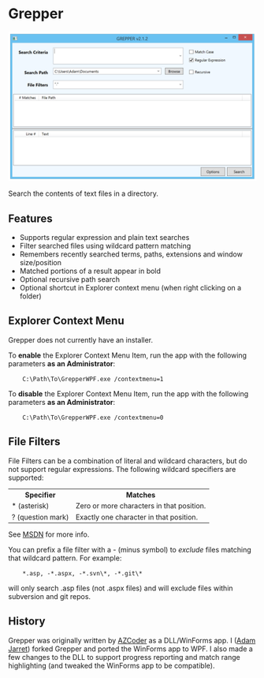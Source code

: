 # Grepper

![Screen Shot](https://raw.githubusercontent.com/adamjarret/Grepper/master/GrepperWPF/ScreenShot.png)


Search the contents of text files in a directory.

## Features

* Supports regular expression and plain text searches
* Filter searched files using wildcard pattern matching
* Remembers recently searched terms, paths, extensions and window size/position
* Matched portions of a result appear in bold
* Optional recursive path search
* Optional shortcut in Explorer context menu (when right clicking on a folder)

## Explorer Context Menu

Grepper does not currently have an installer.

To **enable** the Explorer Context Menu Item,  run the app with the following parameters **as an Administrator**:

        C:\Path\To\GrepperWPF.exe /contextmenu=1

To **disable** the Explorer Context Menu Item,  run the app with the following parameters **as an Administrator**:

        C:\Path\To\GrepperWPF.exe /contextmenu=0

## File Filters

File Filters can be a combination of literal and wildcard characters, but do not support regular expressions.
The following wildcard specifiers are supported:

<table>
  <tr>
    <th>Specifier</th><th>Matches</th>
  </tr>
  <tr>
    <td>* (asterisk)</td><td>Zero or more characters in that position.</td>
  </tr>
  <tr>
    <td>? (question mark)</td><td>Exactly one character in that position.</td>
  </tr>
</table>

See [MSDN](http://msdn.microsoft.com/en-us/library/dd413233) for more info.

You can prefix a file filter with a - (minus symbol) to *exclude* files matching that wildcard pattern. For example:

        *.asp, -*.aspx, -*.svn\*, -*.git\*

will only search .asp files (not .aspx files) and will exclude files within subversion and git repos. 
		
## History

Grepper was originally written by [AZCoder](https://github.com/AZCoder) as a DLL/WinForms app. I ([Adam Jarret](https://github.com/adamjarret)) forked Grepper and ported the WinForms app to WPF. I also made a few changes to the DLL to support progress reporting and match range highlighting (and tweaked the WinForms app to be compatible). 
